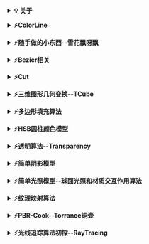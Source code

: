 <b><details><summary>💡 关于</summary></b>

📚 本仓库是对我在大学期间在我校图形学研究所做的部分图形学算法的整理。

</details>

<b><details><summary>⚡️ColorLine</summary></b>

####  这个是我进研究所时老师出的考题，还挺有意思的.

![image](https://github.com/CG-AccelWorld/Graphics/blob/master/MyImg/ColorLine.gif)

</details>


<b><details><summary>⚡️随手做的小东西--雪花飘呀飘</summary><b>
  #### 某天突然兴致来了，就做了这个小玩意儿，姑且算是个小游戏吧.23333
  #### 还给它配了个音乐--认真的雪。 还挺符合意境的。23333

![image](https://github.com/CG-AccelWorld/Graphics/blob/master/MyImg/%E9%9B%AA%E8%8A%B1%E9%A3%98%E5%91%80%E9%A3%98.gif)

</details>


<b><details><summary>⚡️Bezier相关</summary></b>
  
---
<details><summary>DBezier</summary>
  
#### Bezier运动图

![image](https://github.com/CG-AccelWorld/Graphics/blob/master/MyImg/DBezier.gif)

</details>

<details><summary>Bezier三维物体渲染</summary>
  
#### Bezier三维物体渲染效果图
##### 这些物体渲染构建的方法都相同，所以只上传了一个“粉色透明花瓶”的 Codes.

<img src="https://github.com/CG-AccelWorld/Graphics/blob/master/MyImg/%E7%B2%89%E8%89%B2%E9%80%8F%E6%98%8E%E8%8A%B1%E7%93%B6.png" alt="Sample"  width="250" height="250">
<img src="https://github.com/CG-AccelWorld/Graphics/blob/master/MyImg/%E5%8F%A4%E9%92%9F.png" alt="Sample"  width="250" height="250">
<img src="https://github.com/CG-AccelWorld/Graphics/blob/master/MyImg/%E5%AE%9D%E5%A1%94.png" alt="Sample"  width="250" height="250">

            粉色透明瓶子                           古钟                               宝塔
            
<img src="https://github.com/CG-AccelWorld/Graphics/blob/master/MyImg/%E7%A9%BA%E7%AB%B9.png" alt="Sample"  width="250" height="250">
<img src="https://github.com/CG-AccelWorld/Graphics/blob/master/MyImg/%E5%8D%AB%E6%98%9F%E9%9B%B7%E8%BE%BE.png" alt="Sample"  width="250" height="250">
<img src="https://github.com/CG-AccelWorld/Graphics/blob/master/MyImg/%E6%A3%8B%E7%AC%A5%EF%BC%88s%C3%AC%EF%BC%89.png" alt="Sample"  width="250" height="250">

                空竹                             卫星雷达                           棋笥（si）

<img src="https://github.com/CG-AccelWorld/Graphics/blob/master/MyImg/%E9%99%B6%E7%93%B7.png" alt="Sample"  width="250" height="250">

                陶瓷         
</details>

<details><summary>B样条曲线</summary>
  
#### 鼠标移动控制点，曲线随之变化。

<img src="https://github.com/CG-AccelWorld/Graphics/blob/master/MyImg/B%E6%A0%B7%E6%9D%A1%E6%9B%B2%E7%BA%BF.gif" alt="Sample" width="500" height="300">

</details>

<details><summary>NBzier</summary>
  
#### 通过控制点绘制 N 次 Bezier 曲线。

<img src="https://github.com/CG-AccelWorld/Graphics/blob/master/MyImg/NBezier.gif" alt="Sample" width="500" height="300">

</details>

<details><summary>BezierBall</summary>
  
#### 利用Bezier曲线绘制球。

<img src="https://github.com/CG-AccelWorld/Graphics/blob/master/MyImg/BezierBall.gif" alt="Sample" width="350" height="350">

</details>

---
</details>

<b><details><summary>⚡️Cut</summary></b>

####  简单二维裁剪：直线裁剪

<img src="https://github.com/CG-AccelWorld/Graphics/blob/master/MyImg/Cut.gif" alt="Sample" width="400" height="400">

</details>

<b><details><summary>⚡️三维图形几何变换--TCube</summary></b>

<img src="https://github.com/CG-AccelWorld/Graphics/blob/master/MyImg/%E4%B8%89%E7%BB%B4%E5%9B%BE%E5%BD%A2%E5%87%A0%E4%BD%95%E5%8F%98%E5%8C%96.gif" alt="Sample" width="400" height="400">

</details>


<b><details><summary>⚡️多边形填充算法</summary></b>
  
 ---
<details><summary>有效边表填充算法---EetFill</summary>

<img src="https://github.com/CG-AccelWorld/Graphics/blob/master/MyImg/EetFill.gif" alt="Sample" width="350" height="350">

</details>

<details><summary>三角形填充算法（边标志填充算法）---Cube--三角形填充算法</summary>

<img src="https://github.com/CG-AccelWorld/Graphics/blob/master/MyImg/Cube--三角形填充算法.gif" alt="Sample" width="350" height="350">

</details>

---
</details>

<b><details><summary>⚡️HSB圆柱颜色模型</summary></b>

####  [维基百科：HSB色彩模式](https://baike.baidu.com/item/HSB%E8%89%B2%E5%BD%A9%E6%A8%A1%E5%BC%8F/5158440?fr=aladdin)

<img src="https://github.com/CG-AccelWorld/Graphics/blob/master/MyImg/HSB圆柱颜色模型.gif" alt="Sample" width="350" height="350">

</details>


<b><details><summary>⚡️透明算法--Transparency</summary></b>

<img src="https://github.com/CG-AccelWorld/Graphics/blob/master/MyImg/%E7%AE%80%E5%8D%95%E9%80%8F%E6%98%8E%E6%A8%A1%E5%9E%8B.png" alt="Sample" width="650" height="500">

</details>


<b><details><summary>⚡️简单阴影模型</summary></b>

<img src="https://github.com/CG-AccelWorld/Graphics/blob/master/MyImg/%E7%AE%80%E5%8D%95%E9%98%B4%E5%BD%B1.gif" alt="Sample" width="650" height="500">

</details>


<b><details><summary>⚡️简单光照模型--球面光照和材质交互作用算法</summary><b>
  #### 绿宝石材质下：球上的丝线是录制工具原因，实际并没有....
  #### 此光照模型为 Gouraud光照模型

![image](https://github.com/CG-AccelWorld/Graphics/blob/master/MyImg/球面光照和材质交互作用算法.gif)

</details>


<b><details><summary>⚡️纹理映射算法</summary></b>
  
  ---
  <details><summary>凹凸纹理--法线壶几何纹理映射</summary>

<img src="https://github.com/CG-AccelWorld/Graphics/blob/master/MyImg/法线壶几何纹理映射.gif" alt="Sample" width="650" height="500">

</details>


<details><summary>纹理反走样--球面几何纹理映射三种反走样算法</summary>

![image](https://github.com/CG-AccelWorld/Graphics/blob/master/MyImg/球面几何纹理映射三种反走样算法.gif)

</details>

---
</details>


<b><details><summary>⚡️PBR-Cook--Torrance铜壶</summary></b>

####  基于物理的光照模型
##### 左侧是 Cook--Torrance 算法. 右侧是 Phong明暗处理模型

<img src="https://github.com/CG-AccelWorld/Graphics/blob/master/MyImg/PBR-Cook--Torrance%E9%93%9C%E5%A3%B6.gif" alt="Sample" width="570" height="500">

</details>

<b><details><summary>⚡️光线追踪算法初探--RayTracing</summary></b>

![image](https://github.com/CG-AccelWorld/Graphics/blob/master/MyImg/RayTracing%EF%BC%88Png%EF%BC%89.png)

</details>












